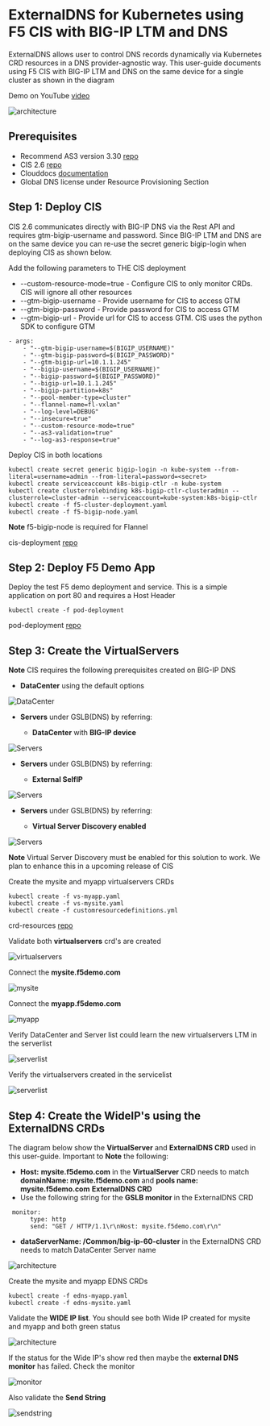 # ExternalDNS for Kubernetes using F5 CIS with BIG-IP LTM and DNS

ExternalDNS allows user to control DNS records dynamically via Kubernetes CRD resources in a DNS provider-agnostic way. This user-guide documents using F5 CIS with BIG-IP LTM and DNS on the same device for a single cluster as shown in the diagram

Demo on YouTube [video](https://youtu.be/VWBoRHI23h4)

![architecture](https://github.com/mdditt2000/k8s-bigip-ctlr/blob/main/user_guides/externaldns/single-cluster/diagram/2021-09-17_10-24-26.png)

## Prerequisites

* Recommend AS3 version 3.30 [repo](https://github.com/F5Networks/f5-appsvcs-extension/releases/tag/v3.30.0)
* CIS 2.6 [repo](https://github.com/F5Networks/k8s-bigip-ctlr/releases/tag/v2.6.0)
* Clouddocs [documentation](https://clouddocs.f5.com/containers/latest/userguide/crd/externaldns.html)
* Global DNS license under Resource Provisioning Section

## Step 1: Deploy CIS

CIS 2.6 communicates directly with BIG-IP DNS via the Rest API and requires gtm-bigip-username and password. Since BIG-IP LTM and DNS are on the same device you can re-use the secret generic bigip-login when deploying CIS as shown below.

Add the following parameters to THE CIS deployment

* --custom-resource-mode=true - Configure CIS to only monitor CRDs. CIS will ignore all other resources
* --gtm-bigip-username - Provide username for CIS to access GTM
* --gtm-bigip-password - Provide password for CIS to access GTM
* --gtm-bigip-url - Provide url for CIS to access GTM. CIS uses the python SDK to configure GTM 

```
- args: 
    - "--gtm-bigip-username=$(BIGIP_USERNAME)"
    - "--gtm-bigip-password=$(BIGIP_PASSWORD)"
    - "--gtm-bigip-url=10.1.1.245"
    - "--bigip-username=$(BIGIP_USERNAME)"
    - "--bigip-password=$(BIGIP_PASSWORD)"
    - "--bigip-url=10.1.1.245"
    - "--bigip-partition=k8s"
    - "--pool-member-type=cluster"
    - "--flannel-name=fl-vxlan"
    - "--log-level=DEBUG"
    - "--insecure=true"
    - "--custom-resource-mode=true"
    - "--as3-validation=true"
    - "--log-as3-response=true"
```

Deploy CIS in both locations

```
kubectl create secret generic bigip-login -n kube-system --from-literal=username=admin --from-literal=password=<secret>
kubectl create serviceaccount k8s-bigip-ctlr -n kube-system
kubectl create clusterrolebinding k8s-bigip-ctlr-clusteradmin --clusterrole=cluster-admin --serviceaccount=kube-system:k8s-bigip-ctlr
kubectl create -f f5-cluster-deployment.yaml
kubectl create -f f5-bigip-node.yaml
```
**Note** f5-bigip-node is required for Flannel

cis-deployment [repo](https://github.com/mdditt2000/k8s-bigip-ctlr/tree/main/user_guides/externaldns/single-cluster/cis-deployment)

## Step 2: Deploy F5 Demo App 

Deploy the test F5 demo deployment and service. This is a simple application on port 80 and requires a Host Header

```
kubectl create -f pod-deployment
```

pod-deployment [repo](https://github.com/mdditt2000/k8s-bigip-ctlr/tree/main/user_guides/externaldns/single-cluster/pod-deployment)

## Step 3: Create the VirtualServers

**Note** CIS requires the following prerequisites created on BIG-IP DNS

* **DataCenter** using the default options

![DataCenter](https://github.com/mdditt2000/k8s-bigip-ctlr/blob/main/user_guides/externaldns/single-cluster/diagram/2021-09-17_10-49-20.png)

* **Servers** under GSLB(DNS) by referring:

    - **DataCenter** with **BIG-IP device**

![Servers](https://github.com/mdditt2000/k8s-bigip-ctlr/blob/main/user_guides/externaldns/single-cluster/diagram/2021-09-20_14-17-02.png)

* **Servers** under GSLB(DNS) by referring:

    - **External SelfIP**

![Servers](https://github.com/mdditt2000/k8s-bigip-ctlr/blob/main/user_guides/externaldns/single-cluster/diagram/2021-09-20_14-17-58.png)

* **Servers** under GSLB(DNS) by referring:

    - **Virtual Server Discovery enabled**

![Servers](https://github.com/mdditt2000/k8s-bigip-ctlr/blob/main/user_guides/externaldns/single-cluster/diagram/2021-09-20_14-18-23.png)
    
**Note** Virtual Server Discovery must be enabled for this solution to work. We plan to enhance this in a upcoming release of CIS

Create the mysite and myapp virtualservers CRDs

```
kubectl create -f vs-myapp.yaml
kubectl create -f vs-mysite.yaml
kubectl create -f customresourcedefinitions.yml
```
crd-resources [repo](https://github.com/mdditt2000/k8s-bigip-ctlr/tree/main/user_guides/externaldns/single-cluster/crd-example)

Validate both **virtualservers** crd's are created

![virtualservers](https://github.com/mdditt2000/k8s-bigip-ctlr/blob/main/user_guides/externaldns/single-cluster/diagram/2021-09-17_13-39-20.png)

Connect the **mysite.f5demo.com**

![mysite](https://github.com/mdditt2000/k8s-bigip-ctlr/blob/main/user_guides/externaldns/single-cluster/diagram/2021-09-17_13-40-14.png)

Connect the **myapp.f5demo.com**

![myapp](https://github.com/mdditt2000/k8s-bigip-ctlr/blob/main/user_guides/externaldns/single-cluster/diagram/2021-09-17_13-39-58.png)

Verify DataCenter and Server list could learn the new virtualservers LTM in the serverlist

![serverlist](https://github.com/mdditt2000/k8s-bigip-ctlr/blob/main/user_guides/externaldns/single-cluster/diagram/2021-09-17_13-47-58.png)

Verify the virtualservers created in the servicelist

![serverlist](https://github.com/mdditt2000/k8s-bigip-ctlr/blob/main/user_guides/externaldns/single-cluster/diagram/2021-09-17_13-50-05.png)

## Step 4: Create the WideIP's using the ExternalDNS CRDs

The diagram below show the **VirtualServer** and **ExternalDNS CRD** used in this user-guide. Important to **Note** the following:

* **Host:** **mysite.f5demo.com** in the **VirtualServer** CRD needs to match **domainName: mysite.f5demo.com** and **pools name: mysite.f5demo.com** **ExternalDNS CRD**
* Use the following string for the **GSLB monitor** in the ExternalDNS CRD

```
 monitor:
      type: http
      send: "GET / HTTP/1.1\r\nHost: mysite.f5demo.com\r\n"
```

* **dataServerName: /Common/big-ip-60-cluster** in the ExternalDNS CRD needs to match DataCenter Server name

![architecture](https://github.com/mdditt2000/k8s-bigip-ctlr/blob/main/user_guides/externaldns/single-cluster/diagram/2021-09-17_10-25-22.png)

Create the mysite and myapp EDNS CRDs

```
kubectl create -f edns-myapp.yaml
kubectl create -f edns-mysite.yaml
```

Validate the **WIDE IP list**. You should see both Wide IP created for mysite and myapp and both green status

![architecture](https://github.com/mdditt2000/k8s-bigip-ctlr/blob/main/user_guides/externaldns/single-cluster/diagram/2021-09-20_15-14-10.png)

If the status for the Wide IP's show red then maybe the **external DNS monitor** has failed. Check the monitor

![monitor](https://github.com/mdditt2000/k8s-bigip-ctlr/blob/main/user_guides/externaldns/single-cluster/diagram/2021-09-20_15-20-20.png)

Also validate the **Send String**

![sendstring](https://github.com/mdditt2000/k8s-bigip-ctlr/blob/main/user_guides/externaldns/single-cluster/diagram/2021-09-20_15-21-00.png)
